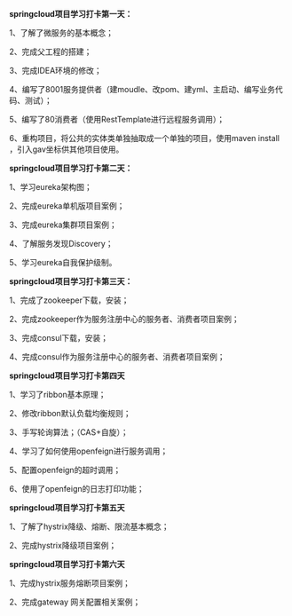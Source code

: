**springcloud项目学习打卡第一天：**

1、了解了微服务的基本概念；

2、完成父工程的搭建；

3、完成IDEA环境的修改；

4、编写了8001服务提供者（建moudle、改pom、建yml、主启动、编写业务代码、测试）；

5、编写了80消费者（使用RestTemplate进行远程服务调用）；

6、重构项目，将公共的实体类单独抽取成一个单独的项目，使用maven install ，引入gav坐标供其他项目使用。

**springcloud项目学习打卡第二天：**

1、学习eureka架构图；

2、完成eureka单机版项目案例；

3、完成eureka集群项目案例；

4、了解服务发现Discovery；

5、学习eureka自我保护级制。

**springcloud项目学习打卡第三天：**

1、完成了zookeeper下载，安装；

2、完成zookeeper作为服务注册中心的服务者、消费者项目案例；

3、完成consul下载，安装；

4、完成consul作为服务注册中心的服务者、消费者项目案例；

**springcloud项目学习打卡第四天**

1、学习了ribbon基本原理；

2、修改ribbon默认负载均衡规则；

3、手写轮询算法；（CAS+自旋）；

4、学习了如何使用openfeign进行服务调用；

5、配置openfeign的超时调用；

6、使用了openfeign的日志打印功能；

**springcloud项目学习打卡第五天**

1、了解了hystrix降级、熔断、限流基本概念；

2、完成hystrix降级项目案例；

**springcloud项目学习打卡第六天**

1、完成hystrix服务熔断项目案例；

2、完成gateway 网关配置相关案例；